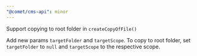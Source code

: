 ```yaml
---
"@comet/cms-api": minor
---
```


Support copying to root folder in `createCopyOfFile()`

Add new params `targetFolder` and `targetScope`. To copy to root folder, set `targetFolder` to `null` and `targetScope` to the respective scope.
